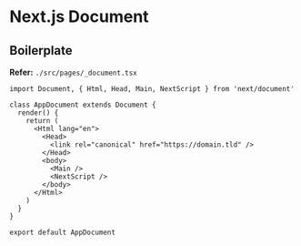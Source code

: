 # Next.js Document

## Boilerplate

**Refer:** `./src/pages/_document.tsx`

```tsx
import Document, { Html, Head, Main, NextScript } from 'next/document'

class AppDocument extends Document {
  render() {
    return (
      <Html lang="en">
        <Head>
          <link rel="canonical" href="https://domain.tld" />
        </Head>
        <body>
          <Main />
          <NextScript />
        </body>
      </Html>
    )
  }
}

export default AppDocument
```
